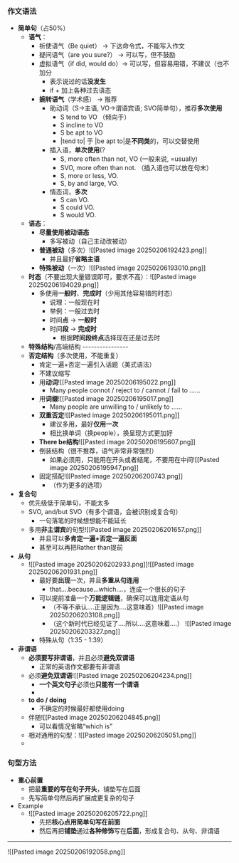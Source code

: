 ### 作文语法
- **简单句**（占50%）
	- **语气**：
		- 祈使语气（Be quiet） -> 下达命令式，不能写入作文
		- 疑问语气（are you sure?） -> 可以写，但不鼓励
		- 虚拟语气（if did, would do）-> 可以写，但容易用错，不建议（也不加分
			- 表示说过的话**没发生**
			- if + 加上各种过去语态
		- **婉转语气**（学术感） -> 推荐
			- 助动词（S->主语,  VO->谓语宾语; SVO简单句），推荐**多次使用**
				- S tend to VO  （倾向于）
				- S incline to VO 
				- S be apt to VO
				- |tend to| 于 |be apt to|是**不同类**的，可以交替使用
			- 插入语，**单次使用**(?
				- S, more often than not, VO (一般来说, =usually)
				- SVO, more often than not. （插入语也可以放在句末）
				- S, more or less, VO.
				- S, by and large, VO.
			- 情态词，**多次**
				- S can VO.
				- S could VO.
				- S would VO.
	- **语态**：
		- **尽量使用被动语态**
			- 多写被动（自己主动改被动）
		- **普通被动**（多次）![[Pasted image 20250206192423.png]]
			- 并且最好**省略主语**
		- **特殊被动**（一次）![[Pasted image 20250206193010.png]]
	- **时态**（不要出现大量错误即可，要求不高）：![[Pasted image 20250206194029.png]]
		- 多使用**一般时**、**完成时**（少用其他容易错的时态）
			- 说理：一般现在时
			- 举例：一般过去时
			- 时间**点** -> **一般时**
			- 时间**段** -> **完成时**
				- 根据**时间段终点**选择现在还是过去时
	- **特殊结构**/高端结构 ----------------
	- **否定结构**（多次使用，不能重复）
		- 肯定一遍+否定一遍引入话题（美式语法）
		- 不建议缩写
		- 用**动词**![[Pasted image 20250206195022.png]]
			- Many people connot / reject to / cannot / fail to ......
		- 用**词缀**![[Pasted image 20250206195017.png]]
			- Many people are unwilling to / unlikely to ......
		- **双重否定**![[Pasted image 20250206195011.png]]
			- 建议多用，最好**仅用一次**
			- 相比换单词（换people），换呈现方式更加好
		- **There be结构**![[Pasted image 20250206195607.png]]
		- 倒装结构（很不推荐，语气非常非常强烈）
			- 如果必须用，只能用在开头或者结尾，不要用在中间![[Pasted image 20250206195947.png]]
		- 固定搭配![[Pasted image 20250206200743.png]]
			- （作为更多的选项）
- **复合句**
	- 优先级低于简单句，不能太多
	- SVO, and/but SVO（有多个谓语，会被识别成复合句）
		- 一句落笔的时候想想能不能延长
	- 多用**非主谓宾**的句型![[Pasted image 20250206201657.png]]
		- 并且可以**多肯定一遍+否定一遍反面**
		- 甚至可以再把Rather than提前
- **从句**
	- ![[Pasted image 20250206202933.png]]![[Pasted image 20250206201931.png]]
		- 最好要**出现**一次，并且**多重从句连用**
			- that....because...which....，连成一个很长的句子
		- 可以提前准备一个**万能逻辑链**，确保可以连用定语从句
			- （不等不承认....正是因为....这意味着）![[Pasted image 20250206203108.png]]
			- （这个新时代已经见证了....所以....这意味着....） ![[Pasted image 20250206203327.png]]
		- 特殊从句（1:35 - 1:39）
- **非谓语**
	- **必须要写非谓语**，并且必须**避免双谓语**
		- 正常的英语作文都要有非谓语
	- 必须**避免双谓语**![[Pasted image 20250206204234.png]]
		- **一个英文句子**必须也**只能有一个谓语**
		- 
	- **to do / doing**
		- 不确定的时候最好都使用doing
	- 伴随![[Pasted image 20250206204845.png]]
		- 可以看情况省略“which is”
	- 相对通用的句型：![[Pasted image 20250206205051.png]]
	- 


### 句型方法
- **重心前置**
	- 把最**重要的写在句子开头**，铺垫写在后面
	- 先写简单句然后再扩展成更复杂的句子
- Example
	- ![[Pasted image 20250206205722.png]]
		- 先把**核心点用简单句写在前面**
		- 然后再把**铺垫**通过**各种修饰**写在**后面**，形成复合句、从句、非谓语



























---
![[Pasted image 20250206192058.png]]
